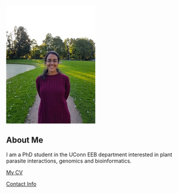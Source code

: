 ![Image of Vidya](images/headshot.jpg "Vidya")



## About Me
I am a PhD student in the UConn EEB department
interested in plant parasite interactions, genomics and bioinformatics.

[My CV](PDFs/cv.pdf)

[Contact Info](contact-info.html)
